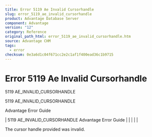 ```yaml
---
title: Error 5119 Ae Invalid Cursorhandle
slug: error_5119_ae_invalid_cursorhandle
product: Advantage Database Server
component: Advantage
version: "12"
category: Reference
original_path_html: error_5119_ae_invalid_cursorhandle.htm
source: Advantage CHM
tags:
  - error
checksum: 0e3a6d1c04f671cc2e2c1af1f400ead36c1b9715
---
```


# Error 5119 Ae Invalid Cursorhandle

5119 AE\_INVALID\_CURSORHANDLE

5119 AE\_INVALID\_CURSORHANDLE

Advantage Error Guide

| 5119 AE\_INVALID\_CURSORHANDLE  Advantage Error Guide |  |  |  |  |

The cursor handle provided was invalid.
